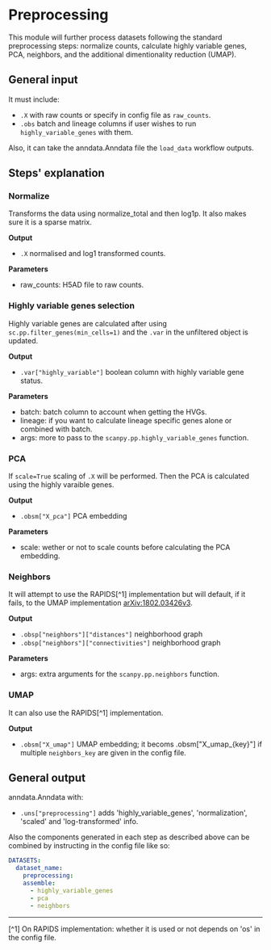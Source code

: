 # Preprocessing

This module will further process datasets following the standard preprocessing
steps: normalize counts, calculate highly variable genes, PCA, neighbors, and
the additional dimentionality reduction (UMAP).

## General input

It must include:

* `.X` with raw counts or specify in config file as `raw_counts`.
* `.obs` batch and lineage columns if user wishes to run
`highly_variable_genes` with them.

Also, it can take the anndata.Anndata file the `load_data` workflow outputs.

## Steps' explanation

### Normalize

Transforms the data using normalize_total and then log1p. It also makes sure it is a sparse matrix.

**Output**

- `.X` normalised and log1 transformed counts.

**Parameters**

- raw_counts: H5AD file to raw counts.

### Highly variable genes selection

Highly variable genes are calculated after using `sc.pp.filter_genes(min_cells=1)` and the `.var` in the unfiltered object is updated.

**Output**

- `.var["highly_variable"]` boolean column with highly variable gene status.

**Parameters**

- batch: batch column to account when getting the HVGs.
- lineage: if you want to calculate lineage specific genes alone
  or combined with batch.
- args: more to pass to the `scanpy.pp.highly_variable_genes` function.

### PCA

If `scale=True` scaling of `.X` will be performed. Then the PCA is
calculated using the highly varaible genes.

**Output**

- `.obsm["X_pca"]` PCA embedding

**Parameters**

- scale: wether or not to scale counts before calculating
the PCA embedding.

### Neighbors

It will attempt to use the RAPIDS[^1] implementation but will default,
if it fails, to the UMAP implementation
[arXiv:1802.03426v3](https://arxiv.org/abs/1802.03426v3).

**Output**

- `.obsp["neighbors"]["distances"]` neighborhood graph
- `.obsp["neighbors"]["connectivities"]` neighborhood graph

**Parameters**

- args: extra arguments for the `scanpy.pp.neighbors` function.

### UMAP

It can also use the RAPIDS[^1] implementation.

**Output**

- `.obsm["X_umap"]` UMAP embedding; it becoms .obsm["X_umap_{key}"] if multiple `neighbors_key` are given in the config file.

## General output

anndata.Anndata with:

- `.uns["preprocessing"]` adds 'highly_variable_genes', 'normalization',
'scaled' and 'log-transformed' info.

Also the components generated in each step as described above can be
combined  by instructing in the config file like so:

```yaml
DATASETS:
  dataset_name:
    preprocessing:
    assemble:
      - highly_variable_genes
      - pca
      - neighbors
```


---

[^1] On RAPIDS implementation: whether it is used or not depends on 'os'
in the config file.